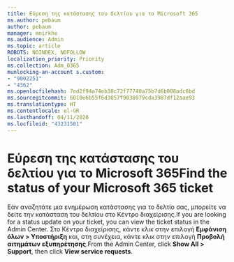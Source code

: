 ```yaml
---
title: Εύρεση της κατάστασης του δελτίου για το Microsoft 365
ms.author: pebaum
author: pebaum
manager: mnirkhe
ms.audience: Admin
ms.topic: article
ROBOTS: NOINDEX, NOFOLLOW
localization_priority: Priority
ms.collection: Adm_O365
munlocking-an-account s.custom:
- "9002251"
- "4362"
ms.openlocfilehash: 7ed2f94a74eb38c72f77740a75b7d6b008adc6bd
ms.sourcegitcommit: 6010e6b55f6d3057f9038979cda3987df12aae93
ms.translationtype: HT
ms.contentlocale: el-GR
ms.lasthandoff: 04/11/2020
ms.locfileid: "43231581"
---
```

# <a name="find-the-status-of-your-microsoft-365-ticket"></a><span data-ttu-id="54ace-102">Εύρεση της κατάστασης του δελτίου για το Microsoft 365</span><span class="sxs-lookup"><span data-stu-id="54ace-102">Find the status of your Microsoft 365 ticket</span></span>

<span data-ttu-id="54ace-103">Εάν αναζητάτε μια ενημέρωση κατάστασης για το δελτίο σας, μπορείτε να δείτε την κατάσταση του δελτίου στο Κέντρο διαχείρισης.</span><span class="sxs-lookup"><span data-stu-id="54ace-103">If you are looking for a status update on your ticket, you can view the ticket status in the Admin Center.</span></span> <span data-ttu-id="54ace-104">Στο Κέντρο διαχείρισης, κάντε κλικ στην επιλογή **Εμφάνιση όλων > Υποστήριξη** και, στη συνέχεια, κάντε κλικ στην επιλογή **Προβολή αιτημάτων εξυπηρέτησης**.</span><span class="sxs-lookup"><span data-stu-id="54ace-104">From the Admin Center, click **Show All > Support**, then click **View service requests**.</span></span>
